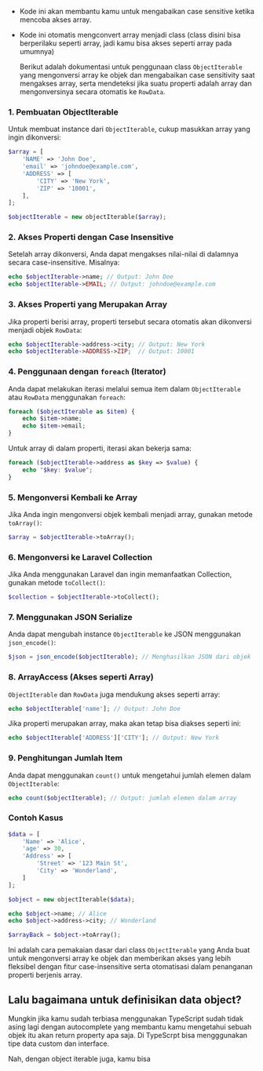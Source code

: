 - Kode ini akan membantu kamu untuk mengabaikan case sensitive ketika mencoba akses array.
- Kode ini otomatis mengconvert array menjadi class (class disini bisa berperilaku seperti array, jadi kamu bisa akses seperti array pada umumnya)

  Berikut adalah dokumentasi untuk penggunaan class `ObjectIterable` yang mengonversi array ke objek dan mengabaikan case sensitivity saat mengakses array, serta mendeteksi jika suatu properti adalah array dan mengonversinya secara otomatis ke `RowData`.

### 1. **Pembuatan ObjectIterable**

Untuk membuat instance dari `ObjectIterable`, cukup masukkan array yang ingin dikonversi:

```php
$array = [
    'NAME' => 'John Doe',
    'email' => 'johndoe@example.com',
    'ADDRESS' => [
        'CITY' => 'New York',
        'ZIP' => '10001',
    ],
];

$objectIterable = new objectIterable($array);
```

### 2. **Akses Properti dengan Case Insensitive**

Setelah array dikonversi, Anda dapat mengakses nilai-nilai di dalamnya secara case-insensitive. Misalnya:

```php
echo $objectIterable->name; // Output: John Doe
echo $objectIterable->EMAIL; // Output: johndoe@example.com
```

### 3. **Akses Properti yang Merupakan Array**

Jika properti berisi array, properti tersebut secara otomatis akan dikonversi menjadi objek `RowData`:

```php
echo $objectIterable->address->city; // Output: New York
echo $objectIterable->ADDRESS->ZIP;  // Output: 10001
```

### 4. **Penggunaan dengan `foreach` (Iterator)**

Anda dapat melakukan iterasi melalui semua item dalam `ObjectIterable` atau `RowData` menggunakan `foreach`:

```php
foreach ($objectIterable as $item) {
    echo $item->name;
    echo $item->email;
}
```

Untuk array di dalam properti, iterasi akan bekerja sama:

```php
foreach ($objectIterable->address as $key => $value) {
    echo "$key: $value";
}
```

### 5. **Mengonversi Kembali ke Array**

Jika Anda ingin mengonversi objek kembali menjadi array, gunakan metode `toArray()`:

```php
$array = $objectIterable->toArray();
```

### 6. **Mengonversi ke Laravel Collection**

Jika Anda menggunakan Laravel dan ingin memanfaatkan Collection, gunakan metode `toCollect()`:

```php
$collection = $objectIterable->toCollect();
```

### 7. **Menggunakan JSON Serialize**

Anda dapat mengubah instance `ObjectIterable` ke JSON menggunakan `json_encode()`:

```php
$json = json_encode($objectIterable); // Menghasilkan JSON dari objek
```

### 8. **ArrayAccess (Akses seperti Array)**

`ObjectIterable` dan `RowData` juga mendukung akses seperti array:

```php
echo $objectIterable['name']; // Output: John Doe
```

Jika properti merupakan array, maka akan tetap bisa diakses seperti ini:

```php
echo $objectIterable['ADDRESS']['CITY']; // Output: New York
```

### 9. **Penghitungan Jumlah Item**

Anda dapat menggunakan `count()` untuk mengetahui jumlah elemen dalam `ObjectIterable`:

```php
echo count($objectIterable); // Output: jumlah elemen dalam array
```

### Contoh Kasus

```php
$data = [
    'Name' => 'Alice',
    'age' => 30,
    'Address' => [
        'Street' => '123 Main St',
        'City' => 'Wonderland',
    ]
];

$object = new objectIterable($data);

echo $object->name; // Alice
echo $object->address->city; // Wonderland

$arrayBack = $object->toArray();
``` 

Ini adalah cara pemakaian dasar dari class `ObjectIterable` yang Anda buat untuk mengonversi array ke objek dan memberikan akses yang lebih fleksibel dengan fitur case-insensitive serta otomatisasi dalam penanganan properti berjenis array.


## Lalu bagaimana untuk definisikan data object?
Mungkin jika kamu sudah terbiasa menggunakan TypeScript sudah tidak asing lagi dengan autocomplete yang membantu kamu mengetahui sebuah objek itu akan return property apa saja. Di TypeScrpt bisa mengggunakan tipe data custom dan interface.

Nah, dengan object iterable juga, kamu bisa